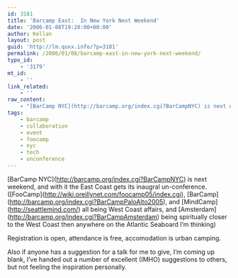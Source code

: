 ```yaml
---
id: 3181
title: 'Barcamp East:  In New York Next Weekend'
date: '2006-01-08T19:20:00+00:00'
author: Kellan
layout: post
guid: 'http://lm.quxx.info/?p=3181'
permalink: /2006/01/08/barcamp-east-in-new-york-next-weekend/
typo_id:
    - '3179'
mt_id:
    - ''
link_related:
    - ''
raw_content:
    - "[BarCamp NYC](http://barcamp.org/index.cgi?BarCampNYC) is next weekend, and with it the East Coast gets its inaugral un-conference. ([FooCamp](http://wiki.oreillynet.com/foocamp05/index.cgi), [BarCamp](http://barcamp.org/index.cgi?BarCampPaloAlto2005), and [MindCamp](http://seattlemind.com/) all being West Coast affairs, and [Amsterdam](http://barcamp.org/index.cgi?BarCampAmsterdam) being spiritually closer to the West Coast then anywhere on the Atlantic Seaboard I\\'m thinking)\r\n\r\nRegistration is open, attendance is free, accomodation is urban camping.\r\n\r\nAlso if anyone has a suggestion for a talk for me to give, I\\'m coming up blank, I\\'ve handed out a number of excellent (IMHO) suggestions to others, but not feeling the inspiration personally."
tags:
    - barcamp
    - collaboration
    - event
    - foocamp
    - nyc
    - tech
    - unconference
---
```


\[BarCamp NYC\](http://barcamp.org/index.cgi?BarCampNYC) is next weekend, and with it the East Coast gets its inaugral un-conference. (\[FooCamp\](http://wiki.oreillynet.com/foocamp05/index.cgi), \[BarCamp\](http://barcamp.org/index.cgi?BarCampPaloAlto2005), and \[MindCamp\](http://seattlemind.com/) all being West Coast affairs, and \[Amsterdam\](http://barcamp.org/index.cgi?BarCampAmsterdam) being spiritually closer to the West Coast then anywhere on the Atlantic Seaboard I’m thinking)

Registration is open, attendance is free, accomodation is urban camping.

Also if anyone has a suggestion for a talk for me to give, I’m coming up blank, I’ve handed out a number of excellent (IMHO) suggestions to others, but not feeling the inspiration personally.